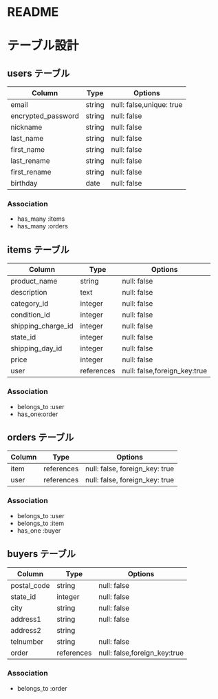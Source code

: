 # README

# テーブル設計

## users テーブル

| Column             | Type   | Options                  |
| ------------------ | ------ | ------------------------ |
| email              | string | null: false,unique: true |
| encrypted_password | string | null: false              |
| nickname           | string | null: false              |
| last_name          | string | null: false              |
| first_name         | string | null: false              |
| last_rename        | string | null: false              |
| first_rename       | string | null: false              |
| birthday           | date   | null: false              |

### Association

- has_many :items
- has_many :orders

## items テーブル

| Column              | Type       | Options                      |
| ------------------- | ---------- | ---------------------------- |
| product_name        | string     | null: false                  |
| description         | text       | null: false                  |
| category_id         | integer    | null: false                  |
| condition_id        | integer    | null: false                  |
| shipping_charge_id  | integer    | null: false                  |
| state_id            | integer    | null: false                  |
| shipping_day_id     | integer    | null: false                  |
| price               | integer    | null: false                  |
| user                | references | null: false,foreign_key:true |

### Association

- belongs_to :user
- has_one:order

## orders テーブル

| Column | Type       | Options                        |
| ------ | ---------- | ------------------------------ |
| item   | references | null: false, foreign_key: true |
| user   | references | null: false, foreign_key: true |

### Association

- belongs_to :user
- belongs_to :item
- has_one :buyer

## buyers テーブル

| Column      | Type       | Options                        |
| ----------- | ---------- | ------------------------------ |
| postal_code | string     | null: false                    |
| state_id    | integer    | null: false                    |
| city        | string     | null: false                    |
| address1    | string     | null: false                    |
| address2    | string     |                                |
| telnumber   | string     | null: false                    |
| order       | references | null: false,foreign_key:true   |

### Association

- belongs_to :order

